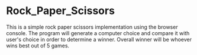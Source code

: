 # Rock_Paper_Scissors
This is a simple rock paper scissors implementation using the browser console.
The program will generate a computer choice and compare it with user's choice in order to determine a winner. 
Overall winner will be whoever wins best out of 5 games. 
